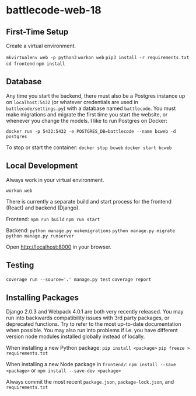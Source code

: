 # battlecode-web-18

## First-Time Setup
Create a virtual environment.

`mkvirtualenv web -p python3`
`workon web`
`pip3 install -r requirements.txt`
`cd frontend`
`npm install`

## Database

Any time you start the backend, there must also be a Postgres instance up on `localhost:5432` (or whatever credentials are used in `battlecode/settings.py`) with a database named `battlecode`. You must make migrations and migrate the first time you start the website, or whenever you change the models. I like to run Postgres on Docker:

`docker run -p 5432:5432 -e POSTGRES_DB=battlecode --name bcweb -d postgres`

To stop or start the container: `docker stop bcweb` `docker start bcweb`

## Local Development

Always work in your virtual environment.

`workon web`

There is currently a separate build and start process for the frontend (React) and backend (Django).

Frontend:
`npm run build`
`npm run start`

Backend:
`python manage.py makemigrations`
`python manage.py migrate`
`python manage.py runserver`

Open [http://localhost:8000](http://localhost:8000) in your browser.

## Testing

`coverage run --source='.' manage.py test`
`coverage report`

## Installing Packages

Django 2.0.3 and Webpack 4.0.1 are both very recently released. You may run into backwards compatibility issues with 3rd party packages, or deprecated functions. Try to refer to the most up-to-date documentation when possible. You may also run into problems if i.e. you have different version node modules installed globally instead of locally.

When installing a new Python package:
`pip install <package>`
`pip freeze > requirements.txt`

When installing a new Node package in `frontend/`:
`npm install --save <package>` or `npm install --save-dev <package>`

Always commit the most recent `package.json`, `package-lock.json`, and `requirements.txt`
